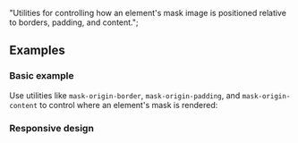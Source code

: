 "Utilities for controlling how an element's mask image is positioned relative to borders, padding, and content.";

## Examples

### Basic example

Use utilities like `mask-origin-border`, `mask-origin-padding`, and `mask-origin-content` to control where an element's mask is rendered:

### Responsive design
